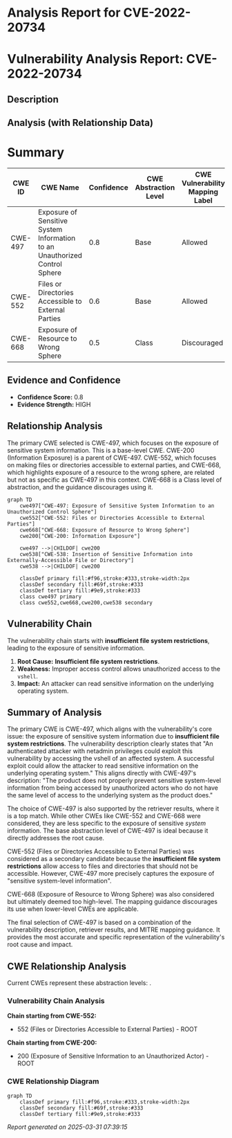 # Analysis Report for CVE-2022-20734

# Vulnerability Analysis Report: CVE-2022-20734

## Description



## Analysis (with Relationship Data)

# Summary
| CWE ID | CWE Name | Confidence | CWE Abstraction Level | CWE Vulnerability Mapping Label | CWE-Vulnerability Mapping Notes |
|---|---|---|---|---|---|
| CWE-497 | Exposure of Sensitive System Information to an Unauthorized Control Sphere | 0.8 | Base | Allowed | Primary CWE |
| CWE-552 | Files or Directories Accessible to External Parties | 0.6 | Base | Allowed | Secondary Candidate |
| CWE-668 | Exposure of Resource to Wrong Sphere | 0.5 | Class | Discouraged | Secondary Candidate |

## Evidence and Confidence

*   **Confidence Score:** 0.8
*   **Evidence Strength:** HIGH

## Relationship Analysis
The primary CWE selected is CWE-497, which focuses on the exposure of sensitive system information. This is a base-level CWE. CWE-200 (Information Exposure) is a parent of CWE-497. CWE-552, which focuses on making files or directories accessible to external parties, and CWE-668, which highlights exposure of a resource to the wrong sphere, are related but not as specific as CWE-497 in this context. CWE-668 is a Class level of abstraction, and the guidance discourages using it.

```mermaid
graph TD
    cwe497["CWE-497: Exposure of Sensitive System Information to an Unauthorized Control Sphere"]
    cwe552["CWE-552: Files or Directories Accessible to External Parties"]
    cwe668["CWE-668: Exposure of Resource to Wrong Sphere"]
    cwe200["CWE-200: Information Exposure"]
    
    cwe497 -->|CHILDOF| cwe200
    cwe538["CWE-538: Insertion of Sensitive Information into Externally-Accessible File or Directory"]
    cwe538 -->|CHILDOF| cwe200
    
    classDef primary fill:#f96,stroke:#333,stroke-width:2px
    classDef secondary fill:#69f,stroke:#333
    classDef tertiary fill:#9e9,stroke:#333
    class cwe497 primary
    class cwe552,cwe668,cwe200,cwe538 secondary
```

## Vulnerability Chain
The vulnerability chain starts with **insufficient file system restrictions**, leading to the exposure of sensitive information.

1.  **Root Cause:** **Insufficient file system restrictions**.
2.  **Weakness:** Improper access control allows unauthorized access to the `vshell`.
3.  **Impact:** An attacker can read sensitive information on the underlying operating system.

## Summary of Analysis
The primary CWE is CWE-497, which aligns with the vulnerability's core issue: the exposure of sensitive system information due to **insufficient file system restrictions**. The vulnerability description clearly states that "An authenticated attacker with netadmin privileges could exploit this vulnerability by accessing the vshell of an affected system. A successful exploit could allow the attacker to read sensitive information on the underlying operating system." This aligns directly with CWE-497's description: "The product does not properly prevent sensitive system-level information from being accessed by unauthorized actors who do not have the same level of access to the underlying system as the product does."

The choice of CWE-497 is also supported by the retriever results, where it is a top match. While other CWEs like CWE-552 and CWE-668 were considered, they are less specific to the exposure of sensitive *system* information. The base abstraction level of CWE-497 is ideal because it directly addresses the root cause.

CWE-552 (Files or Directories Accessible to External Parties) was considered as a secondary candidate because the **insufficient file system restrictions** allow access to files and directories that should not be accessible. However, CWE-497 more precisely captures the exposure of "sensitive system-level information".

CWE-668 (Exposure of Resource to Wrong Sphere) was also considered but ultimately deemed too high-level. The mapping guidance discourages its use when lower-level CWEs are applicable.

The final selection of CWE-497 is based on a combination of the vulnerability description, retriever results, and MITRE mapping guidance. It provides the most accurate and specific representation of the vulnerability's root cause and impact.


## CWE Relationship Analysis

Current CWEs represent these abstraction levels: .


### Vulnerability Chain Analysis

**Chain starting from CWE-552:**
- 552 (Files or Directories Accessible to External Parties) - ROOT


**Chain starting from CWE-200:**
- 200 (Exposure of Sensitive Information to an Unauthorized Actor) - ROOT



### CWE Relationship Diagram

```mermaid
graph TD
    classDef primary fill:#f96,stroke:#333,stroke-width:2px
    classDef secondary fill:#69f,stroke:#333
    classDef tertiary fill:#9e9,stroke:#333
```



*Report generated on 2025-03-31 07:39:15*
